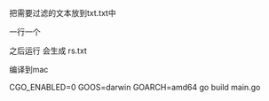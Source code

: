 把需要过滤的文本放到txt.txt中

一行一个

之后运行 会生成 rs.txt



编译到mac



CGO_ENABLED=0 GOOS=darwin  GOARCH=amd64  go build main.go